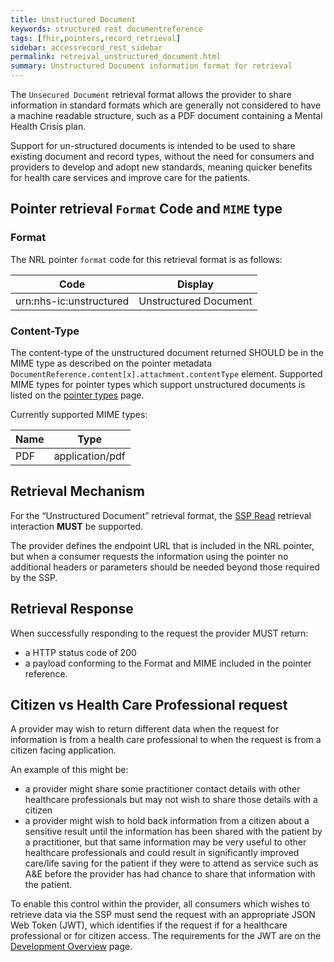 ```yaml
---
title: Unstructured Document
keywords: structured rest documentreference
tags: [fhir,pointers,record_retrieval]
sidebar: accessrecord_rest_sidebar
permalink: retreival_unstructured_document.html
summary: Unstructured Document information format for retrieval
---
```



The `Unsecured Document` retrieval format allows the provider to share information in standard formats which are generally not considered to have a machine readable structure, such as a PDF document containing a Mental Health Crisis plan.

Support for un-structured documents is intended to be used to share existing document and record types, without the need for consumers and providers to develop and adopt new standards, meaning quicker benefits for health care services and improve care for the patients.


## Pointer retrieval `Format` Code and `MIME` type

### Format

The NRL pointer `format` code for this retrieval format is as follows: 

| Code | Display |
| --- | --- |
| urn:nhs-ic:unstructured | Unstructured Document |


### Content-Type

The content-type of the unstructured document returned SHOULD be in the MIME type as described on the pointer metadata `DocumentReference.content[x].attachment.contentType` element. Supported MIME types for pointer types which support unstructured documents is listed on the [pointer types](supported_pointer_types.html) page.

Currently supported MIME types:

| Name | Type |
| --- | --- |
| PDF | application/pdf |


## Retrieval Mechanism  

For the “Unstructured Document” retrieval format, the [SSP Read](retrieval_ssp.html) retrieval interaction **MUST** be supported.

The provider defines the endpoint URL that is included in the NRL pointer, but when a consumer requests the information using the pointer no additional headers or parameters should be needed beyond those required by the SSP.


## Retrieval Response 

When successfully responding to the request the provider MUST return: 

- a HTTP status code of 200
- a payload conforming to the Format and MIME included in the pointer reference.


## Citizen vs Health Care Professional request

A provider may wish to return different data when the request for information is from a health care professional to when the request is from a citizen facing application.

An example of this might be:
- a provider might share some practitioner contact details with other healthcare professionals but may not wish to share those details with a citizen
- a provider might wish to hold back information from a citizen about a sensitive result until the information has been shared with the patient by a practitioner, but that same information may be very useful to other healthcare professionals and could result in significantly improved care/life saving for the patient if they were to attend as service such as A&E before the provider has had chance to share that information with the patient.

To enable this control within the provider, all consumers which wishes to retrieve data via the SSP must send the request with an appropriate JSON Web Token (JWT), which identifies if the request if for a healthcare professional or for citizen access. The requirements for the JWT are on the [Development Overview](development_overview.html#json-web-token) page.

